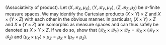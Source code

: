 (Associativity of product). Let $(X,\mathcal{B} _X,\mu _X)$, $(Y,\mathcal{B} _Y,\mu _Y)$, $(Z,\mathcal{B} _Z,\mu _Z)$ be $\sigma$-finite measure spaces. We may identify the Cartesian products $(X\times Y)\times Z$ and $X\times (Y\times Z)$ with each other in the obvious manner. In particular, $(X\times Y)\times Z$ and $X\times (Y\times Z)$ are isomorphic as measure spaces and can thus safely be denoted as $X\times Y \times Z$. If we do so, show that $(\mathcal{B} _X\times \mathcal{B} _Y)\times \mathcal{B} _Z=\mathcal{B} _X\times (\mathcal{B} _Y\times \mathcal{B} _Z)$ and $(\mu _X\times \mu _Y)\times \mu _Z=\mu _X\times (\mu _Y\times \mu _Z)$.